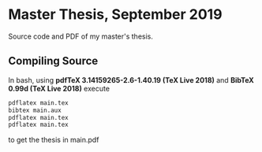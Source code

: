 # Master Thesis, September 2019
Source code and PDF of my master's thesis.

## Compiling Source

In bash, using **pdfTeX 3.14159265-2.6-1.40.19 (TeX Live 2018)** and **BibTeX 0.99d (TeX Live 2018)** execute
```bash
pdflatex main.tex
bibtex main.aux
pdflatex main.tex
pdflatex main.tex
```
to get the thesis in main.pdf